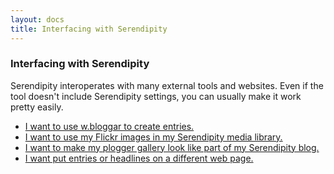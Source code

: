 ```yaml
---
layout: docs
title: Interfacing with Serendipity
---
```


### Interfacing with Serendipity

Serendipity interoperates with many external tools and websites.  Even if the tool doesn't include Serendipity settings, you can usually make it work pretty easily.

* [I want to use w.bloggar to create entries.](/docs/faq/ask-the-expert/wbloggar-setup.html)
* [I want to use my Flickr images in my Serendipity media library.](/docs/faq/ask-the-expert/flickr-setup.html)
* [I want to make my plogger gallery look like part of my Serendipity blog.](/docs/faq/ask-the-expert/plogger-setup.html)
* [I want put entries or headlines on a different web page.](/docs/faq/ask-the-expert/showing-entries-elsewhere.html)
